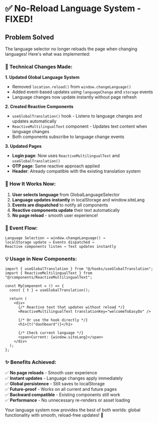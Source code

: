 # ✅ No-Reload Language System - FIXED!

## Problem Solved

The language selector no longer reloads the page when changing languages! Here's what was implemented:

### 🔧 Technical Changes Made:

**1. Updated Global Language System**

- Removed `location.reload()` from `window.changeLanguage()`
- Added event-based updates using `languageChange` and `storage` events
- Language changes now update instantly without page refresh

**2. Created Reactive Components**

- `useGlobalTranslation()` hook - Listens to language changes and updates automatically
- `ReactiveMultilingualText` component - Updates text content when language changes
- Both components subscribe to language change events

**3. Updated Pages**

- **Login page**: Now uses `ReactiveMultilingualText` and `useGlobalTranslation()`
- **OTP page**: Same reactive approach applied
- **Header**: Already compatible with the existing translation system

### 📱 How It Works Now:

1. **User selects language** from GlobalLanguageSelector
2. **Language updates instantly** in localStorage and window.siteLang
3. **Events are dispatched** to notify all components
4. **Reactive components update** their text automatically
5. **No page reload** - smooth user experience!

### 🔄 Event Flow:

```
Language Selection → window.changeLanguage() →
localStorage update → Events dispatched →
Reactive components listen → Text updates instantly
```

### 💡 Usage in New Components:

```tsx
import { useGlobalTranslation } from "@/hooks/useGlobalTranslation";
import { ReactiveMultilingualText } from "@/components/ReactiveMultilingualText";

const MyComponent = () => {
  const { t } = useGlobalTranslation();

  return (
    <div>
      {/* Reactive text that updates without reload */}
      <ReactiveMultilingualText translationKey="welcomeToEasyDo" />

      {/* Or use the hook directly */}
      <h1>{t("dashboard")}</h1>

      {/* Check current language */}
      <span>Current: {window.siteLang}</span>
    </div>
  );
};
```

### ✨ Benefits Achieved:

✅ **No page reloads** - Smooth user experience  
✅ **Instant updates** - Language changes apply immediately  
✅ **Global persistence** - Still saves to localStorage  
✅ **Future-proof** - Works on all current and future pages  
✅ **Backward compatible** - Existing components still work  
✅ **Performance** - No unnecessary re-renders or asset loading

Your language system now provides the best of both worlds: global functionality with smooth, reload-free updates! 🎉
